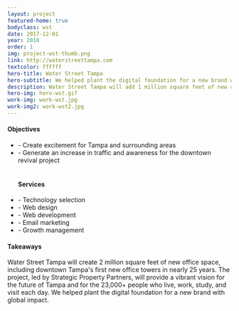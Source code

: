 ```yaml
---
layout: project
featured-home: true
bodyclass: wst
date: 2017-12-01
year: 2018
order: 1
img: project-wst-thumb.png
link: http://waterstreettampa.com
textcolor: ffffff
hero-title: Water Street Tampa
hero-subtitle: We helped plant the digital foundation for a new brand with global impact.
description: Water Street Tampa will add 1 million square feet of new retail, cultural, educational, and entertainment space at the street-level. We helped plant the digital foundation for a new brand with global impact.
hero-img: hero-wst.gif
work-img: work-wst.jpg
work-img2: work-wst2.jpg
---
```


<div class="row-flex__md-6">
<h4 class="">Objectives</h4>
<ul>
<li>- Create excitement for Tampa and surrounding areas</li>
<li>- Generate an increase in traffic and awareness for the downtown revival project</li>
<br>
<h4 class="">Services</h4>
<li>- Technology selection</li>
<li>- Web design</li>
<li>- Web development</li>
<li>- Email marketing</li>
<li>- Growth management</li>
</ul>
</div>
<div class="row-flex__md-6">
<h4 class="">Takeaways</h4>
<p>Water Street Tampa will create 2 million square feet of new office space, including downtown Tampa's first new office towers in nearly 25 years. The project, led by Strategic Property Partners, will provide a vibrant vision for the future of Tampa and for the 23,000+ people who live, work, study, and visit each day. We helped plant the digital foundation for a new brand with global impact.</p>
</div>

